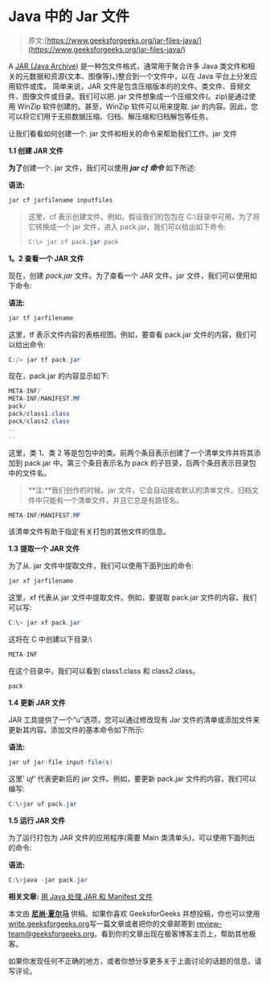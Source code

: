# Java 中的 Jar 文件

> 原文:[https://www.geeksforgeeks.org/jar-files-java/](https://www.geeksforgeeks.org/jar-files-java/)

A [JAR (Java Archive)](https://www.geeksforgeeks.org/jar-files-java/) 是一种包文件格式，通常用于聚合许多 Java 类文件和相关的元数据和资源(文本、图像等)。)整合到一个文件中，以在 Java 平台上分发应用软件或库。
简单来说，JAR 文件是包含压缩版本的的文件。类文件、音频文件、图像文件或目录。我们可以把. jar 文件想象成一个压缩文件(。zip)是通过使用 WinZip 软件创建的。甚至，WinZip 软件可以用来提取. jar 的内容。因此，您可以将它们用于无损数据压缩、归档、解压缩和归档解包等任务。

让我们看看如何创建一个. jar 文件和相关的命令来帮助我们工作。jar 文件

**1.1 创建 JAR 文件**

**为了**创建一个. jar 文件，我们可以使用 ***jar cf 命令*** 如下所述:

**语法:**

```java
jar cf jarfilename inputfiles
```

> 这里，cf 表示创建文件。例如，假设我们的包包在 C:\目录中可用，为了将它转换成一个 jar 文件，进入 pack.jar，我们可以给出如下命令:
> 
> ```java
> C:\> jar cf pack.jar pack
> ```

**1。2 查看一个 JAR 文件**

现在，创建 *pack.jar* 文件。为了查看一个 JAR 文件。jar 文件，我们可以使用如下命令:

**语法:**

```java
jar tf jarfilename
```

这里，tf 表示文件内容的表格视图。例如，要查看 pack.jar 文件的内容，我们可以给出命令:

```java
C:/> jar tf pack.jar
```

现在，pack.jar 的内容显示如下:

```java
META-INF/
META-INF/MANIFEST.MF
pack/
pack/class1.class
pack/class2.class
..
..
```

这里，类 1、类 2 等是包包中的类。前两个条目表示创建了一个清单文件并将其添加到 pack.jar 中。第三个条目表示名为 pack 的子目录，后两个条目表示目录包中的文件名。

> **注:**我们创作的时候。jar 文件，它会自动接收默认的清单文件。归档文件中只能有一个清单文件，并且它总是有路径名。

```java
META-INF/MANIFEST.MF
```

该清单文件有助于指定有关打包的其他文件的信息。

**1.3** **提取一个 JAR 文件**

为了从. jar 文件中提取文件，我们可以使用下面列出的命令:

```java
jar xf jarfilename
```

这里，xf 代表从 jar 文件中提取文件。例如，要提取 pack.jar 文件的内容，我们可以写:

```java
C:\> jar xf pack.jar
```

这将在 C 中创建以下目录:\

```java
META-INF
```

在这个目录中，我们可以看到 class1.class 和 class2.class。

```java
pack 
```

**1.4 更新 JAR 文件**

JAR 工具提供了一个“u”选项，您可以通过修改现有 Jar 文件的清单或添加文件来更新其内容。添加文件的基本命令如下所示:

**语法:**

```java
jar uf jar-file input-file(s)
```

这里' *uf'* 代表更新后的 jar 文件。例如，要更新 pack.jar 文件的内容，我们可以编写:

```java
C:\>jar uf pack.jar
```

**1.5 运行 JAR 文件**

为了运行打包为 JAR 文件的应用程序(需要 Main 类清单头)，可以使用下面列出的命令:

**语法:**

```java
C:\>java -jar pack.jar
```

**相关文章:** [用 Java 处理 JAR 和 Manifest 文件](https://www.geeksforgeeks.org/working-with-jar-and-manifest-files-in-java/)

本文由 [**尼尚·夏尔马**](https://www.facebook.com/ChippingEye2766) 供稿。如果你喜欢 GeeksforGeeks 并想投稿，你也可以使用[write.geeksforgeeks.org](https://write.geeksforgeeks.org)写一篇文章或者把你的文章邮寄到 review-team@geeksforgeeks.org。看到你的文章出现在极客博客主页上，帮助其他极客。

如果你发现任何不正确的地方，或者你想分享更多关于上面讨论的话题的信息，请写评论。